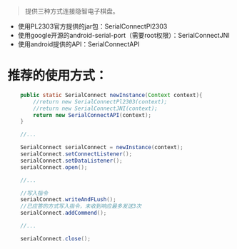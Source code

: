 > 提供三种方式连接隐智电子棋盘。

- 使用PL2303官方提供的jar包：SerialConnectPl2303
- 使用google开源的android-serial-port（需要root权限）：SerialConnectJNI
- 使用android提供的API：SerialConnectAPI

# 推荐的使用方式：
```java
    public static SerialConnect newInstance(Context context){
        //return new SerialConnectPl2303(context);
        //return new SerialConnectJNI(context);
        return new SerialConnectAPI(context);
    }

    //...

    SerialConnect serialConnect = newInstance(context);
    serialConnect.setConnectListener();
    serialConnect.setDataListener();
    serialConnect.open();

    //...

    //写入指令
    serialConnect.writeAndFLush();
    //已应答的方式写入指令，未收到响应最多发送3次
    serialConnect.addCommend();

    //...

    serialConnect.close();
```